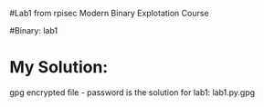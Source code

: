 #Lab1 from rpisec Modern Binary Explotation Course

#Binary:
  lab1

# My Solution:
  gpg encrypted file - password is the solution for lab1:
    lab1.py.gpg
